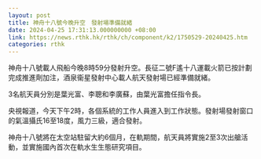 ```yaml
---
layout: post
title: 神舟十八號今晚升空　發射場準備就緒
date: 2024-04-25 17:31:13.000000000 +08:00
link: https://news.rthk.hk/rthk/ch/component/k2/1750529-20240425.htm
categories: rthk
---
```


神舟十八號載人飛船今晚8時59分發射升空。長征二號F遙十八運載火箭已按計劃完成推進劑加注，酒泉衞星發射中心載人航天發射場已經準備就緒。

3名航天員分別是葉光富、李聰和李廣蘇，由葉光富擔任指令長。

央視報道，今天下午2時，各個系統的工作人員進入到工作狀態。發射場發射窗口的氣溫攝氏16至18度，風力三級，適合發射。

神舟十八號將在太空站駐留大約6個月，在軌期間，航天員將實施2至3次出艙活動，並實施國內首次在軌水生生態研究項目。

